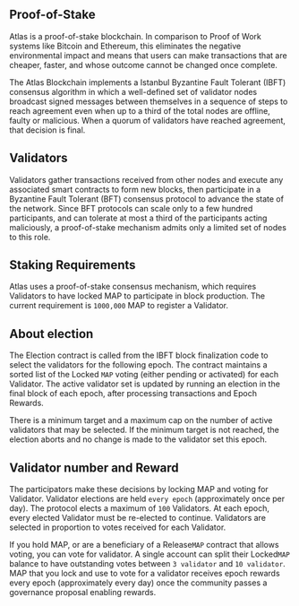 ## Proof-of-Stake

Atlas is a proof-of-stake blockchain. In comparison to Proof of Work systems like Bitcoin and Ethereum, this eliminates the negative environmental impact and means that users can make transactions that are cheaper, faster, and whose outcome cannot be changed once complete.

The Atlas Blockchain implements a Istanbul Byzantine Fault Tolerant (IBFT) consensus algorithm in which a well-defined set of validator nodes broadcast signed messages between themselves in a sequence of steps to reach agreement even when up to a third of the total nodes are offline, faulty or malicious. When a quorum of validators have reached agreement, that decision is final.

## Validators
Validators gather transactions received from other nodes and execute any associated smart contracts to form new blocks, then participate in a Byzantine Fault Tolerant (BFT) consensus protocol to advance the state of the network. Since BFT protocols can scale only to a few hundred participants, and can tolerate at most a third of the participants acting maliciously, a proof-of-stake mechanism admits only a limited set of nodes to this role.

## Staking Requirements

Atlas uses a proof-of-stake consensus mechanism, which requires Validators to have locked MAP to participate in block production. 
The current requirement is `1000,000` MAP to register a Validator.

## About election

The Election contract is called from the IBFT block finalization code to select the validators for the following epoch.
The contract maintains a sorted list of the Locked `MAP` voting (either pending or activated) for each Validator.
The active validator set is updated by running an election in the final block of each epoch, after processing transactions and Epoch Rewards.

There is a minimum target and a maximum cap on the number of active validators that may be selected.
If the minimum target is not reached, the election aborts and no change is made to the validator set this epoch.

## Validator number and Reward

The participators make these decisions by locking MAP and voting for Validator.
Validator elections are held `every epoch` (approximately once per day).
The protocol elects a maximum of `100` Validators. At each epoch, every elected Validator must be re-elected to continue.
Validators are selected in proportion to votes received for each Validator.

If you hold MAP, or are a beneficiary of a Release`MAP` contract that allows voting, you can vote for validator. A single account can split their Locked`MAP` balance to have outstanding votes between `3 validator` and `10 validator`.
MAP that you lock and use to vote for a  validator receives epoch rewards every epoch (approximately every day) once the community passes a governance proposal enabling rewards.

